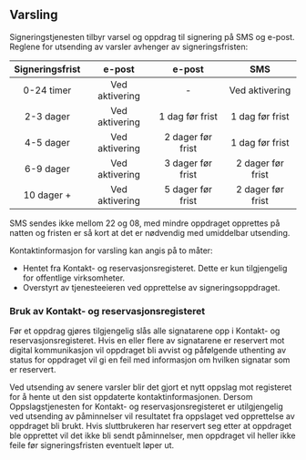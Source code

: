 ## Varsling

Signeringstjenesten tilbyr varsel og oppdrag til signering på SMS og e-post. Reglene for utsending av varsler avhenger av signeringsfristen:

| Signeringsfrist |     e-post     |       e-post      |        SMS        |
|:---------------:|:--------------:|:-----------------:|:-----------------:|
| 0-24 timer      | Ved aktivering |         -         | Ved aktivering    |
| 2-3 dager       | Ved aktivering | 1 dag før frist   | 1 dag før frist   |
| 4-5 dager       | Ved aktivering | 2 dager før frist | 1 dag før frist   |
| 6-9 dager       | Ved aktivering | 3 dager før frist | 2 dager før frist |
| 10 dager +      | Ved aktivering | 5 dager før frist | 2 dager før frist |

SMS sendes ikke mellom 22 og 08, med mindre oppdraget opprettes på natten og fristen er så kort at det er nødvendig med umiddelbar utsending.

Kontaktinformasjon for varsling kan angis på to måter:

 * Hentet fra Kontakt- og reservasjonsregisteret. Dette er kun tilgjengelig for offentlige virksomheter.
 * Overstyrt av tjenesteeieren ved opprettelse av signeringsoppdraget.

### Bruk av Kontakt- og reservasjonsregisteret

Før et oppdrag gjøres tilgjengelig slås alle signatarene opp i Kontakt- og reservasjonsregisteret. Hvis en eller flere av
signatarene er reservert mot digital kommunikasjon vil oppdraget bli avvist og påfølgende uthenting av status for oppdraget
vil gi en feil med informasjon om hvilken signatar som er reservert.

Ved utsending av senere varsler blir det gjort et nytt oppslag mot registeret for å hente ut den sist oppdaterte kontaktinformasjonen.
Dersom Oppslagstjenesten for Kontakt- og reservasjonsregisteret er utilgjengelig ved utsending av påminnelser vil resultatet fra oppslaget
ved opprettelse av oppdraget bli brukt. Hvis sluttbrukeren har reservert seg etter at oppdraget ble opprettet vil det ikke bli sendt påminnelser,
men oppdraget vil heller ikke feile før signeringsfristen eventuelt løper ut.